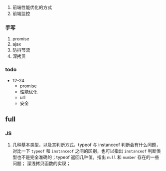 1. 前端性能优化的方式
2. 前端监控

### 手写

1. promise
2. ajax
3. 防抖节流
4. 深拷贝

### todo

- 12-24
  - promise
  - 性能优化
  - url
  - 安全

## full

### JS

1. 几种基本类型，以及其判断方式，typeof 与 instanceof 判断会有什么问题，对比一下 `typeof` 和 `instanceof` 之间的区别，也可以指出 `instanceof` 判断类型也不是完全准确的；typeof 返回几种值，指出 `null` 和 `number` 存在的一些问题； 深浅拷贝函数的实现；
